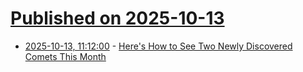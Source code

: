 # [Published on 2025-10-13](index.md)

* [2025-10-13, 11:12:00](https://soylentnews.org/article.pl?sid=25/10/12/1414249&from=rss) - [Here's How to See Two Newly Discovered Comets This Month](https://soylentnews.org/article.pl?sid=25/10/12/1414249&from=rss)
